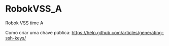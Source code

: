 # RobokVSS_A
Robok VSS time A

Como criar uma chave pública: https://help.github.com/articles/generating-ssh-keys/
